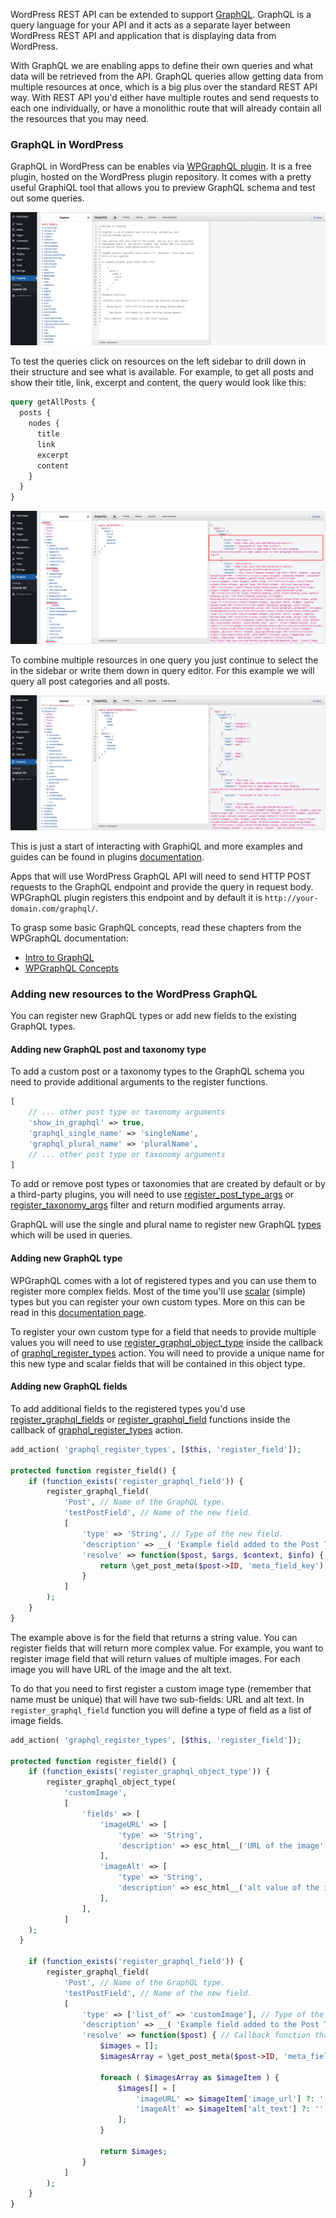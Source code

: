 WordPress REST API can be extended to support [GraphQL](https://graphql.org/). GraphQL is a query language for your API and it acts as a separate layer between WordPress REST API and application that is displaying data from WordPress.

With GraphQL we are enabling apps to define their own queries and what data will be retrieved from the API. GraphQL queries allow getting data from multiple resources at once, which is a big plus over the standard REST API way. With REST API you'd either have multiple routes and send requests to each one individually, or have a monolithic route that will already contain all the resources that you may need.

### GraphQL in WordPress

GraphQL in WordPress can be enables via [WPGraphQL plugin](https://www.wpgraphql.com/). It is a free plugin, hosted on the WordPress plugin repository. It comes with a pretty useful GraphiQL tool that allows you to preview GraphQL schema and test out some queries.

![GraphiQL initial view](../img/graphiql-1.png "GraphiQL initial view")

To test the queries click on resources on the left sidebar to drill down in their structure and see what is available. For example, to get all posts and show their title, link, excerpt and content, the query would look like this:

```graphql
query getAllPosts {
  posts {
    nodes {
      title
      link
      excerpt
      content
    }
  }
}
```

![GraphiQL query view](../img/graphiql-2.png "GraphiQL query view")

To combine multiple resources in one query you just continue to select the in the sidebar or write them down in query editor. For this example we will query all post categories and all posts.

![GraphiQL query view](../img/graphiql-3.png "GraphiQL query view")

This is just a start of interacting with GraphiQL and more examples and guides can be found in plugins [documentation](https://www.wpgraphql.com/docs/).

Apps that will use WordPress GraphQL API will need to send HTTP POST requests to the GraphQL endpoint and provide the query in request body. WPGraphQL plugin registers this endpoint and by default it is `http://your-domain.com/graphql/`.

To grasp some basic GraphQL concepts, read these chapters from the WPGraphQL documentation:
* [Intro to GraphQL](https://www.wpgraphql.com/docs/intro-to-graphql/)
* [WPGraphQL Concepts](https://www.wpgraphql.com/docs/wpgraphql-concepts/)

### Adding new resources to the WordPress GraphQL

You can register new GraphQL types or add new fields to the existing GraphQL types.

#### Adding new GraphQL post and taxonomy type

To add a custom post or a taxonomy types to the GraphQL schema you need to provide additional arguments to the register functions.

```php
[
	// ... other post type or taxonomy arguments
	'show_in_graphql' => true,
	'graphql_single_name' => 'singleName',
	'graphql_plural_name' => 'pluralName',
	// ... other post type or taxonomy arguments
]
```

To add or remove post types or taxonomies that are created by default or by a third-party plugins, you will need to use [register_post_type_args](https://developer.wordpress.org/reference/hooks/register_post_type_args/) or [register_taxonomy_args](https://developer.wordpress.org/reference/hooks/register_taxonomy_args/) filter and return modified arguments array.

GraphQL will use the single and plural name to register new GraphQL [types](https://graphql.org/learn/schema/#type-system) which will be used in queries.

#### Adding new GraphQL type

WPGraphQL comes with a lot of registered types and you can use them to register more complex fields. Most of the time you'll use [scalar](https://www.wpgraphql.com/docs/default-types-and-fields/#scalars) (simple) types but you can register your own custom types. More on this can be read in this [documentation page](https://www.wpgraphql.com/docs/default-types-and-fields).

To register your own custom type for a field that needs to provide multiple values you will need to use [register_graphql_object_type](https://www.wpgraphql.com/functions/register_graphql_object_type/) inside the callback of [graphql_register_types](https://www.wpgraphql.com/actions/graphql_register_types/) action. You will need to provide a unique name for this new type and scalar fields that will be contained in this object type.


#### Adding new GraphQL fields

To add additional fields to the registered types you'd use [register_graphql_fields](https://www.wpgraphql.com/functions/register_graphql_fields/) or [register_graphql_field](https://www.wpgraphql.com/functions/register_graphql_field/) functions inside the callback of [graphql_register_types](https://www.wpgraphql.com/actions/graphql_register_types/) action.

```php
add_action( 'graphql_register_types', [$this, 'register_field']);

protected function register_field() {
	if (function_exists('register_graphql_field')) {
		register_graphql_field(
			'Post', // Name of the GraphQL type.
			'testPostField', // Name of the new field.
			[
				'type' => 'String', // Type of the new field.
				'description' => __( 'Example field added to the Post Type','your-textdomain' ), // Description of the new field.
				'resolve' => function($post, $args, $context, $info) { // Callback function that return the value of the field.
					return \get_post_meta($post->ID, 'meta_field_key');
				}
			]
		);
	}
}
```

The example above is for the field that returns a string value. You can register fields that will return more complex value. For example, you want to register image field that will return values of multiple images. For each image you will have URL of the image and the alt text.

To do that you need to first register a custom image type (remember that name must be unique) that will have two sub-fields: URL and alt text. In `register_graphql_field` function you will define a type of field as a list of image fields.

```php
add_action( 'graphql_register_types', [$this, 'register_field']);

protected function register_field() {
	if (function_exists('register_graphql_object_type')) {
		register_graphql_object_type(
			'customImage',
			[
				'fields' => [
					'imageURL' => [
						'type' => 'String',
						'description' => esc_html__('URL of the image', 'your-textdomain'),
					],
					'imageAlt' => [
						'type' => 'String',
						'description' => esc_html__('alt value of the image', 'your-textdomain'),
					],
				],
			]
    );
  }

	if (function_exists('register_graphql_field')) {
		register_graphql_field(
			'Post', // Name of the GraphQL type.
			'testPostField', // Name of the new field.
			[
				'type' => ['list_of' => 'customImage'], // Type of the new field registered as a list of images.
				'description' => __( 'Example field added to the Post Type', 'your-textdomain' ), // Description of the new field.
				'resolve' => function($post) { // Callback function that return the value of the field.
					$images = [];
					$imagesArray = \get_post_meta($post->ID, 'meta_field_key');

					foreach ( $imagesArray as $imageItem ) {
						$images[] = [
							'imageURL' => $imageItem['image_url'] ?: '',
							'imageAlt' => $imageItem['alt_text'] ?: '',
						];
					}

					return $images;
				}
			]
		);
	}
}
```
